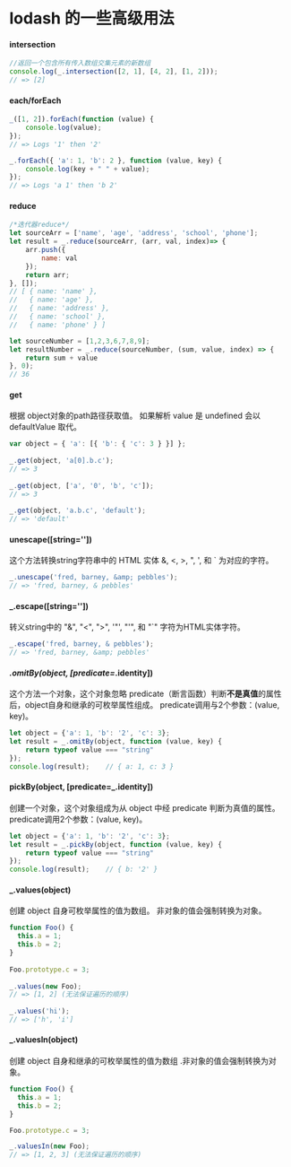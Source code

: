# lodash 的一些高级用法

#### intersection
```js
//返回一个包含所有传入数组交集元素的新数组
console.log(_.intersection([2, 1], [4, 2], [1, 2]));
// => [2]
```

#### each/forEach
```js
_([1, 2]).forEach(function (value) {
    console.log(value);
});
// => Logs '1' then '2'

_.forEach({ 'a': 1, 'b': 2 }, function (value, key) {
    console.log(key + " " + value);
});
// => Logs 'a 1' then 'b 2'
```

#### reduce
```js
/*迭代器reduce*/
let sourceArr = ['name', 'age', 'address', 'school', 'phone'];
let result = _.reduce(sourceArr, (arr, val, index)=> {
    arr.push({
        name: val
    });
    return arr;
}, []);
// [ { name: 'name' },
//   { name: 'age' },
//   { name: 'address' },
//   { name: 'school' },
//   { name: 'phone' } ]

let sourceNumber = [1,2,3,6,7,8,9];
let resultNumber = _.reduce(sourceNumber, (sum, value, index) => {
    return sum + value
}, 0);
// 36
```

#### get
根据 object对象的path路径获取值。 如果解析 value 是 undefined 会以 defaultValue 取代。
```js
var object = { 'a': [{ 'b': { 'c': 3 } }] };
 
_.get(object, 'a[0].b.c');
// => 3
 
_.get(object, ['a', '0', 'b', 'c']);
// => 3
 
_.get(object, 'a.b.c', 'default');
// => 'default'
```

#### unescape([string=''])
这个方法转换string字符串中的 HTML 实体 &amp;, &lt;, &gt;, &quot;, &#39;, 和 &#96; 为对应的字符。     
```js
_.unescape('fred, barney, &amp; pebbles');
// => 'fred, barney, & pebbles'
```

#### _.escape([string=''])
转义string中的 "&", "<", ">", '"', "'", 和 "`" 字符为HTML实体字符。 
```js
_.escape('fred, barney, & pebbles');
// => 'fred, barney, &amp; pebbles'
```

#### _.omitBy(object, [predicate=_.identity])
这个方法一个对象，这个对象忽略 predicate（断言函数）判断**不是真值**的属性后，object自身和继承的可枚举属性组成。
predicate调用与2个参数：(value, key)。
```js
let object = {'a': 1, 'b': '2', 'c': 3};
let result = _.omitBy(object, function (value, key) {
    return typeof value === "string"
});
console.log(result);    // { a: 1, c: 3 }
```

#### pickBy(object, [predicate=_.identity])
创建一个对象，这个对象组成为从 object 中经 predicate 判断为真值的属性。 predicate调用2个参数：(value, key)。
```js
let object = {'a': 1, 'b': '2', 'c': 3};
let result = _.pickBy(object, function (value, key) {
    return typeof value === "string"
});
console.log(result);    // { b: '2' }
```

#### _.values(object)
创建 object 自身可枚举属性的值为数组。 非对象的值会强制转换为对象。
```js
function Foo() {
  this.a = 1;
  this.b = 2;
}
 
Foo.prototype.c = 3;
 
_.values(new Foo);
// => [1, 2] (无法保证遍历的顺序)
 
_.values('hi');
// => ['h', 'i']
```

#### _.valuesIn(object) 
创建 object 自身和继承的可枚举属性的值为数组 .非对象的值会强制转换为对象。
```js
function Foo() {
  this.a = 1;
  this.b = 2;
}

Foo.prototype.c = 3;

_.valuesIn(new Foo);
// => [1, 2, 3] (无法保证遍历的顺序)
```

